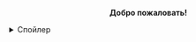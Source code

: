 <p style="text-align: center;"><strong>Добро пожаловать!</strong></p>

<details>
    <summary>Спойлер</summary>
    Проверка работы спойлера.
</details>
